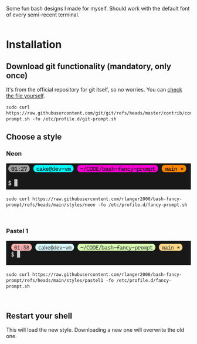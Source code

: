 Some fun bash designs I made for myself. Should work with the default font of every semi-recent terminal.
<br>
<br>

# Installation

## Download git functionality (mandatory, only once)
It's from the official repository for git itself, so no worries. You can [check the file yourself](https://raw.githubusercontent.com/git/git/refs/heads/master/contrib/completion/git-prompt.sh).
```
sudo curl https://raw.githubusercontent.com/git/git/refs/heads/master/contrib/completion/git-prompt.sh -fo /etc/profile.d/git-prompt.sh
```

## Choose a style
### Neon
![preview_neon](preview/neon.png)
```
sudo curl https://raw.githubusercontent.com/rlanger2000/bash-fancy-prompt/refs/heads/main/styles/neon -fo /etc/profile.d/fancy-prompt.sh
```
<br>

### Pastel 1
![pastel1_neon](preview/pastel1.png)
```
sudo curl https://raw.githubusercontent.com/rlanger2000/bash-fancy-prompt/refs/heads/main/styles/pastel1 -fo /etc/profile.d/fancy-prompt.sh
```
<br>

## Restart your shell
This will load the new style. Downloading a new one will overwrite the old one.